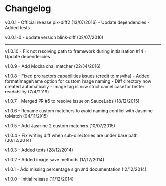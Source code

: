 Changelog
=========

v0.0.1 - Official release pix-diff2 (13/07/2016)
       - Update dependencies
       - Added tests

v0.0.1-0 - update version blink-diff (09/07/2016)

---------------------

v1.0.10 - Fix not resolving path to framework during initialisation #14
        - Update dependencies

v1.0.9 - Add Mocha chai matcher (22/04/2016)

v1.0.8 - Fixed protractors capabilities issues (credit to msviha)
       - Added formatImageName option for custom image naming
       - Diff directory now created automatically
       - Image tag is now strict camel case for better readability (7/4/2016)

v1.0.7 - Merged PR #5 to resolve issue on SauceLabs (18/12/2015)

v1.0.6 - Rename custom matchers to avoid naming conflict with Jasmine toMatch (04/11/2015)

v1.0.5 - Add Jasmine 2 custom matchers (10/07/2015)

v1.0.4 - Fix writing diff when sub-directories are under base path (30/12/2014)

v1.0.3 - Added tests (28/12/2014)

v1.0.2 - Added image save methods (17/12/2014)

v1.0.1 - Add missing percentage sign and documentation (12/12/2014)

v1.0.0 - Initial release (11/12/2014)